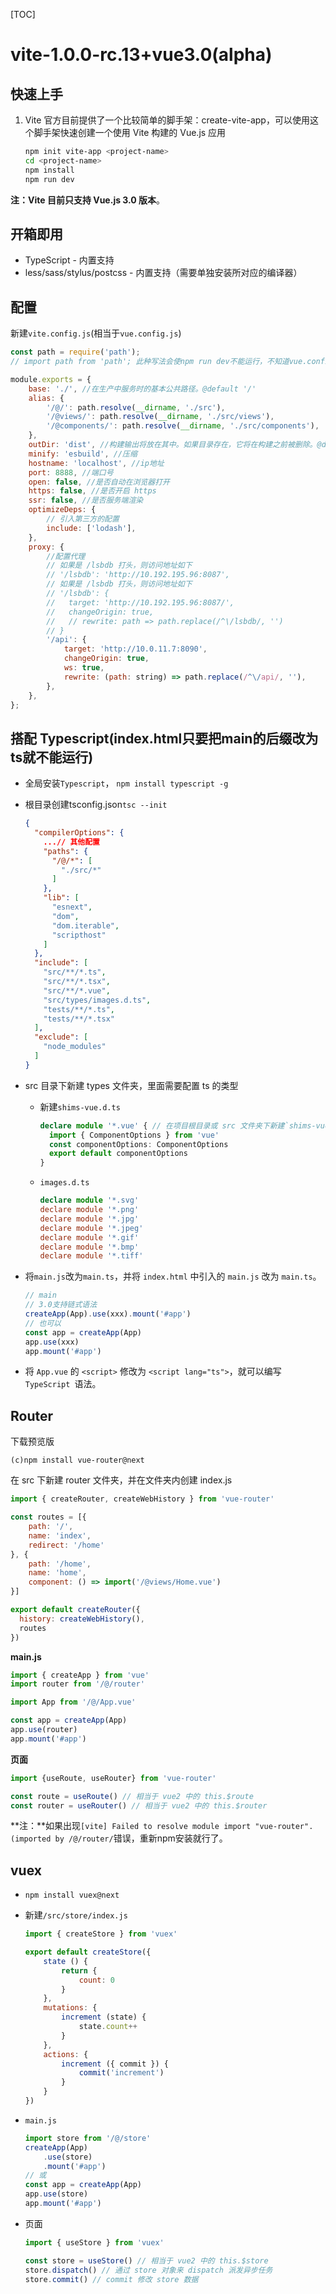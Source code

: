[TOC]

# vite-1.0.0-rc.13+vue3.0(alpha)

## 快速上手

1. Vite 官方目前提供了一个比较简单的脚手架：create-vite-app，可以使用这个脚手架快速创建一个使用 Vite 构建的 Vue.js 应用

   ```bash
   npm init vite-app <project-name>
   cd <project-name>
   npm install
   npm run dev
   ```

**注：Vite 目前只支持 Vue.js 3.0 版本**。

## 开箱即用

- TypeScript - 内置支持
- less/sass/stylus/postcss - 内置支持（需要单独安装所对应的编译器）

## 配置

新建`vite.config.js`(相当于`vue.config.js`)

```js
const path = require('path');
// import path from 'path'; 此种写法会使npm run dev不能运行，不知道vue.config,js是否也如此

module.exports = {
    base: './', //在生产中服务时的基本公共路径。@default '/'
    alias: {
        '/@/': path.resolve(__dirname, './src'),
        '/@views/': path.resolve(__dirname, './src/views'),
        '/@components/': path.resolve(__dirname, './src/components'),
    },
    outDir: 'dist', //构建输出将放在其中。如果目录存在，它将在构建之前被删除。@default 'dist'
    minify: 'esbuild', //压缩
    hostname: 'localhost', //ip地址
    port: 8888, //端口号
    open: false, //是否自动在浏览器打开
    https: false, //是否开启 https
    ssr: false, //是否服务端渲染
    optimizeDeps: {
        // 引入第三方的配置
        include: ['lodash'],
    },
    proxy: {
        //配置代理
        // 如果是 /lsbdb 打头，则访问地址如下
        // '/lsbdb': 'http://10.192.195.96:8087',
        // 如果是 /lsbdb 打头，则访问地址如下
        // '/lsbdb': {
        //   target: 'http://10.192.195.96:8087/',
        //   changeOrigin: true,
        //   // rewrite: path => path.replace(/^\/lsbdb/, '')
        // }
        '/api': {
            target: 'http://10.0.11.7:8090',
            changeOrigin: true,
            ws: true,
            rewrite: (path: string) => path.replace(/^\/api/, ''),
        },
    },
};
```



## 搭配 Typescript(index.html只要把main的后缀改为ts就不能运行)

* 全局安装`Typescript`， `npm install typescript -g`

* 根目录创建tsconfig.json`tsc --init`

  ```json
  {
    "compilerOptions": {
      ...// 其他配置
      "paths": {
        "/@/*": [
          "./src/*"
        ]
      },
      "lib": [
        "esnext",
        "dom",
        "dom.iterable",
        "scripthost"
      ]
    },
    "include": [
      "src/**/*.ts",
      "src/**/*.tsx",
      "src/**/*.vue",
      "src/types/images.d.ts",
      "tests/**/*.ts",
      "tests/**/*.tsx"
    ],
    "exclude": [
      "node_modules"
    ]
  }
  ```

* src 目录下新建 types 文件夹，里面需要配置 ts 的类型

  * 新建`shims-vue.d.ts`

    ```typescript
    declare module '*.vue' { // 在项目根目录或 src 文件夹下新建`shims-vue.d.ts`解决 VSCode 找不到 vue 模块问题
      import { ComponentOptions } from 'vue'
      const componentOptions: ComponentOptions
      export default componentOptions
    }
    ```

  * `images.d.ts`

    ```typescript
    declare module '*.svg'
    declare module '*.png'
    declare module '*.jpg'
    declare module '*.jpeg'
    declare module '*.gif'
    declare module '*.bmp'
    declare module '*.tiff'
    ```

* 将`main.js`改为`main.ts`，并将 `index.html` 中引入的 `main.js` 改为 `main.ts`。

  ```typescript
  // main
  // 3.0支持链式语法
  createApp(App).use(xxx).mount('#app')
  // 也可以
  const app = createApp(App)
  app.use(xxx)
  app.mount('#app')
  ```

  

* 将 `App.vue` 的 `<script>` 修改为 `<script lang="ts">`，就可以编写 `TypeScript `语法。

## Router

下载预览版

```dash
(c)npm install vue-router@next
```

在 src 下新建 router 文件夹，并在文件夹内创建 index.js

```js
import { createRouter, createWebHistory } from 'vue-router'

const routes = [{
    path: '/',
    name: 'index',
    redirect: '/home'
}, {
    path: '/home',
    name: 'home',
    component: () => import('/@views/Home.vue')
}]

export default createRouter({
  history: createWebHistory(),
  routes
})
```

**main.js**

```js
import { createApp } from 'vue'
import router from '/@/router'

import App from '/@/App.vue'

const app = createApp(App)
app.use(router)
app.mount('#app')
```

**页面**

```js
import {useRoute, useRouter} from 'vue-router'

const route = useRoute() // 相当于 vue2 中的 this.$route
const router = useRouter() // 相当于 vue2 中的 this.$router
```

**注：**如果出现`[vite] Failed to resolve module import "vue-router". (imported by /@/router/`错误，重新npm安装就行了。

## vuex

* `npm install vuex@next`

* 新建`/src/store/index.js`

  ```js
  import { createStore } from 'vuex'
  
  export default createStore({
      state () {
          return {
              count: 0
          }
      },
      mutations: {
          increment (state) {
              state.count++
          }
      },
      actions: {
          increment ({ commit }) {
              commit('increment')
          }
      }
  })
  ```

* `main.js`

  ```js
  import store from '/@/store'
  createApp(App)
      .use(store)
      .mount('#app')
  // 或
  const app = createApp(App)
  app.use(store)
  app.mount('#app')
  ```

* 页面

  ```js
  import { useStore } from 'vuex'
  
  const store = useStore() // 相当于 vue2 中的 this.$store
  store.dispatch() // 通过 store 对象来 dispatch 派发异步任务
  store.commit() // commit 修改 store 数据
  ```

  